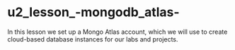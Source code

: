 # u2_lesson_-mongodb_atlas-
In this lesson we set up a Mongo Atlas account, which we will use to create cloud-based database instances for our labs and projects. 
